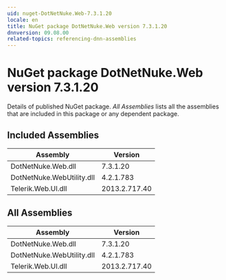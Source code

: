 ```yaml
---
uid: nuget-DotNetNuke.Web-7.3.1.20
locale: en
title: NuGet package DotNetNuke.Web version 7.3.1.20
dnnversion: 09.08.00
related-topics: referencing-dnn-assemblies
---
```


# NuGet package DotNetNuke.Web version 7.3.1.20
Details of published NuGet package.
*All Assemblies* lists all the assemblies that are included in this package or any dependent package.

## Included Assemblies

|Assembly|Version|
|---|---|
|DotNetNuke.Web.dll|7.3.1.20|
|DotNetNuke.WebUtility.dll|4.2.1.783|
|Telerik.Web.UI.dll|2013.2.717.40|

## All Assemblies

|Assembly|Version|
|---|---|
|DotNetNuke.Web.dll|7.3.1.20|
|DotNetNuke.WebUtility.dll|4.2.1.783|
|Telerik.Web.UI.dll|2013.2.717.40|

